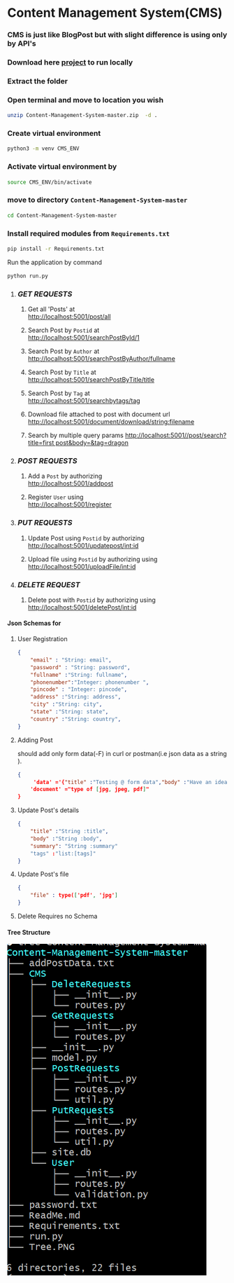 # Content Management System(CMS)

### CMS is just like BlogPost but with slight difference is using only by API's

### Download here [project](https://github.com/balakirankumar/Content-Management-System/archive/refs/heads/master.zip) to run locally

### Extract the folder

### Open terminal and move to location you wish

```bash
unzip Content-Management-System-master.zip  -d .
```

### Create virtual environment

```bash
python3 -m venv CMS_ENV
```

### Activate virtual environment by

```bash
source CMS_ENV/bin/activate
```


### move to directory `Content-Management-System-master`
```bash
cd Content-Management-System-master
```

### Install required modules from `Requirements.txt`

```bash
pip install -r Requirements.txt
```

Run the application by command

```bash
python run.py
```
1. ### ***GET REQUESTS***
    1. Get all 'Posts' at  
[http://localhost:5001/post/all](http://localhost:5001/post/all)

   2. Search Post by `Postid` at   
      [http://localhost:5001/searchPostById/1](http://localhost:5001/searchPostById/1)

   3. Search Post by `Author` at                            
 [http://localhost:5001/searchPostByAuthor/fullname](http://localhost:5001/searchPostByAuthor/fullname)

   4. Search Post by `Title` at                                
 [http://localhost:5001/searchPostByTitle/title](http://localhost:5001/searchPostByTitle/title)  

   5. Search Post by `Tag` at                                     
 [http://localhost:5001/searchbytags/tag](http://localhost:5001/searchPostByTags/tag)

   6. Download file attached to post with document url [http://localhost:5001/document/download/<string:filename>](http://localhost:5001/post/document/download/<string:filename>)

   6. Search by multiple query params [http://localhost:5001//post/search?title=first post&body=&tag=dragon](http://localhost:5001//post/search?title=firstpost&body=&tag=dragon)


2. ### ***POST REQUESTS***

   1. Add a `Post` by authorizing  
[http://localhost:5001/addpost](http://localhost:5001/addpost)

   2. Register `User` using   
[http://localhost:5001/register](http://localhost:5001/register)


3. ### ***PUT REQUESTS***
   1. Update Post using `Postid` by authorizing                 
    [http://localhost:5001/updatepost/<int:id>](http://localhost:5001/updatepost/<int:id>)


   2. Upload file using `Postid` by authorizing using           
    [http://localhost:5001/uploadFile/<int:id>](http://localhost:5001/uploadFile/<int:id>)

4. ### ***DELETE REQUEST***

    1. Delete post with `Postid` by authorizing using               
        [http://localhost:5001/deletePost/<int:id>](http://localhost:5001/deletePost/<int:id>)



#### Json Schemas for
1.  User Registration

       ```json
       {
           "email" : "String: email",
           "password" : "String: password",
           "fullname" :"String: fullname",
           "phonenumber":"Integer: phonenumber ",
           "pincode" : "Integer: pincode",
           "address" :"String: address",
           "city" :"String: city",
           "state" :"String: state",
           "country" :"String: country",
       }
      ```
2.  Adding Post

     should add only form data(-F) in curl or postman(i.e json data as a string ).

       ```Json
       {
            'data' ='{"title" :"Testing @ form data","body" :"Have an idea uploading file and data at atime","summary": "Tesing an someone try","tags":["#Testing","#Idea"]}'
           'document' ="type of [jpg, jpeg, pdf]"
       }
      ```

3.  Update Post's details
       ```Json
       {
           "title" :"String :title",
           "body" :"String :body",
           "summary": "String :summary"
           "tags" :"list:[tags]"
       }
       ```


4.   Update Post's file

        ```Json
        {  
            "file" : type(['pdf', 'jpg']
        }
      ```
5.    Delete Requires no Schema


#### Tree Structure
![tree path](https://raw.githubusercontent.com/balakirankumar/Content-Management-System/master/Tree.PNG)
